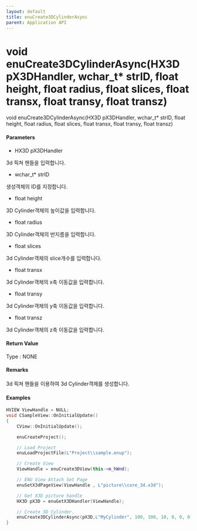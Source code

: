 ```yaml
---
layout: default
title: enuCreate3DCylinderAsync
parent: Application API
---
```

# void enuCreate3DCylinderAsync\(HX3D pX3DHandler, wchar\_t\* strID, float height, float radius, float slices, float transx, float transy, float transz\)

void enuCreate3DCylinderAsync\(HX3D pX3DHandler, wchar\_t\* strID, float height, float radius, float slices, float transx, float transy, float transz\)

#### Parameters

* HX3D pX3DHandler

3d 픽쳐 핸들을 입력합니다.

* wchar\_t\* strID

생성객체의 ID를 지정합니다.

* float height

3D Cylinder객체의 높이값을 입력합니다.

* float radius

3D Cylinder객체의 반지름을 입력합니다.

* float slices

3d Cylinder객체의 slice개수를 입력합니다.

* float transx

3d Cylinder객체의 x축 이동값을 입력합니다.

* float transy

3d Cylinder객체의 y축 이동값을 입력합니다.

* float transz

3d Cylinder객체의 z축 이동값을 입력합니다.

#### Return Value

Type : NONE

#### Remarks

3d 픽쳐 핸들을 이용하여 3d Cylinder객체를 생성합니다.

#### Examples

```cpp
HVIEW ViewHandle = NULL; 
void CSampleView::OnInitialUpdate() 
{ 
    CView::OnInitialUpdate(); 

    enuCreateProject(); 

    // Load Project
    enuLoadProjectFile(L"Project\\sample.enup"); 

    // Create View
    ViewHandle = enuCreate3DView(this->m_hWnd); 

    // ENU View Attach Set Page 
    enuSetX3dPageView(ViewHandle , L"picture\\core_3d.x3d");

    // Get X3D picture handle
    HX3D pX3D = enuGetX3DHandler(ViewHandle); 

    // Create 3D Cylinder.
    enuCreate3DCylinderAsync(pX3D,L"MyCylinder", 100, 100, 10, 0, 0, 0);        // 비동기식 호출    
}
```



